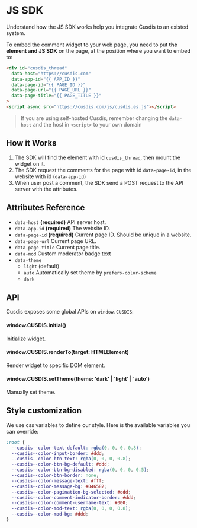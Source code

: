 # JS SDK

Understand how the JS SDK works help you integrate Cusdis to an existed system. 

To embed the comment widget to your web page, you need to put **the element and JS SDK** on the page, at the position where you want to embed to:

```html
<div id="cusdis_thread"
  data-host="https://cusdis.com"
  data-app-id="{{ APP_ID }}"
  data-page-id="{{ PAGE_ID }}"
  data-page-url="{{ PAGE_URL }}"
  data-page-title="{{ PAGE_TITLE }}"
>
<script async src="https://cusdis.com/js/cusdis.es.js"></script>
```

> If you are using self-hosted Cusdis, remember changing the `data-host` and the host in `<script>` to your own domain

## How it Works

1. The SDK will find the element with id `cusdis_thread`, then mount the widget on it.
2. The SDK request the comments for the page with id `data-page-id`, in the website with id (`data-app-id`)
3. When user post a comment, the SDK send a POST request to the API server with the attributes.

## Attributes Reference

- `data-host` **(required)** API server host.
- `data-app-id` **(required)** The website ID.
- `data-page-id` **(required)** Current page ID. Should be unique in a website. 
- `data-page-url` Current page URL.
- `data-page-title` Current page title.
- `data-mod` Custom moderator badge text
- `data-theme`
  - `light` (default)
  - `auto` Automatically set theme by `prefers-color-scheme`
  - `dark`

## API

Cusdis exposes some global APIs on `window.CUSDIS`:

#### window.CUSDIS.initial()

Initialize widget.

#### window.CUSDIS.renderTo(target: HTMLElement)

Render widget to specific DOM element.

#### window.CUSDIS.setTheme(theme: 'dark' | 'light' | 'auto')

Manually set theme. 

## Style customization

We use css variables to define our style. Here is the available variables you can override:

```css
:root {
  --cusdis--color-text-default: rgba(0, 0, 0, 0.8);
  --cusdis--color-input-border: #ddd;
  --cusdis--color-btn-text: rgba(0, 0, 0, 0.8);
  --cusdis--color-btn-bg-default: #ddd;
  --cusdis--color-btn-bg-disabled: rgba(0, 0, 0, 0.5);
  --cusdis--color-btn-border: none;
  --cusdis--color-message-text: #fff;
  --cusdis--color-message-bg: #046582;
  --cusdis--color-pagination-bg-selected: #ddd;
  --cusdis--color-comment-indicator-border: #ddd;
  --cusdis--color-comment-username-text: #000;
  --cusdis--color-mod-text: rgba(0, 0, 0, 0.8);
  --cusdis--color-mod-bg: #ddd;
}
```
